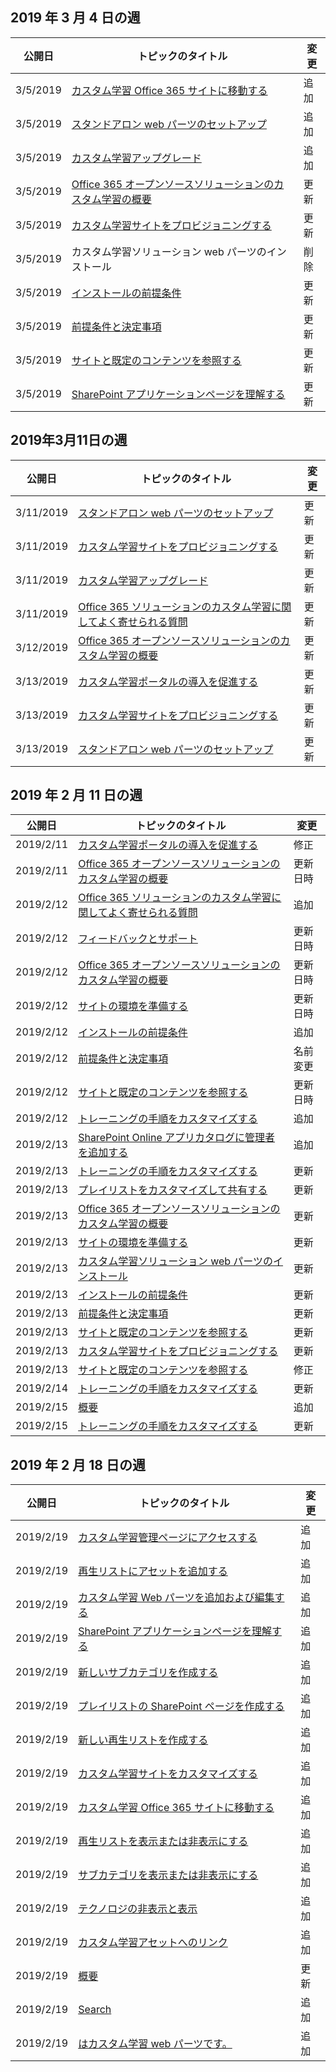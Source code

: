 <!-- This file is generated automatically each week. Changes made to this file will be overwritten.-->




## <a name="week-of-march-04-2019"></a>2019 年 3 月 4 日の週


| 公開日 |トピックのタイトル | 変更 |
|------|------------|--------|
| 3/5/2019 | [カスタム学習 Office 365 サイトに移動する](/Office365/CustomLearning/custom_addowners) | 追加 |
| 3/5/2019 | [スタンドアロン web パーツのセットアップ](/Office365/CustomLearning/custom_manualsetup) | 追加 |
| 3/5/2019 | [カスタム学習アップグレード](/Office365/CustomLearning/custom_upgrade) | 追加 |
| 3/5/2019 | [Office 365 オープンソースソリューションのカスタム学習の概要](/Office365/CustomLearning/index) | 更新 |
| 3/5/2019 | [カスタム学習サイトをプロビジョニングする](/Office365/CustomLearning/installsitepackage) | 更新 |
| 3/5/2019 | カスタム学習ソリューション web パーツのインストール | 削除 |
| 3/5/2019 | [インストールの前提条件](/Office365/CustomLearning/prereqs) | 更新 |
| 3/5/2019 | [前提条件と決定事項](/Office365/CustomLearning/servicedecisions) | 更新 |
| 3/5/2019 | [サイトと既定のコンテンツを参照する](/Office365/CustomLearning/sitecontent) | 更新 |
| 3/5/2019 | [SharePoint アプリケーションページを理解する](/Office365/CustomLearning/custom_apppages) | 更新 |


## <a name="week-of-march-11-2019"></a>2019年3月11日の週


| 公開日 |トピックのタイトル | 変更 |
|------|------------|--------|
| 3/11/2019 | [スタンドアロン web パーツのセットアップ](/Office365/CustomLearning/custom_manualsetup) | 更新 |
| 3/11/2019 | [カスタム学習サイトをプロビジョニングする](/Office365/CustomLearning/custom_provision) | 更新 |
| 3/11/2019 | [カスタム学習アップグレード](/Office365/CustomLearning/custom_upgrade) | 更新 |
| 3/11/2019 | [Office 365 ソリューションのカスタム学習に関してよく寄せられる質問](/Office365/CustomLearning/faq) | 更新 |
| 3/12/2019 | [Office 365 オープンソースソリューションのカスタム学習の概要](/Office365/CustomLearning/index) | 更新 |
| 3/13/2019 | [カスタム学習ポータルの導入を促進する](/Office365/CustomLearning/driveadoption) | 更新 |
| 3/13/2019 | [カスタム学習サイトをプロビジョニングする](/Office365/CustomLearning/custom_provision) | 更新 |
| 3/13/2019 | [スタンドアロン web パーツのセットアップ](/Office365/CustomLearning/custom_manualsetup) | 更新 |


## <a name="week-of-february-11-2019"></a>2019 年 2 月 11 日の週


| 公開日 |トピックのタイトル | 変更 |
|------|------------|--------|
| 2019/2/11 | [カスタム学習ポータルの導入を促進する](/Office365/CustomLearning/driveadoption) | 修正 |
| 2019/2/11 | [Office 365 オープンソースソリューションのカスタム学習の概要](/Office365/CustomLearning/index) | 更新日時 |
| 2019/2/12 | [Office 365 ソリューションのカスタム学習に関してよく寄せられる質問](/Office365/CustomLearning/faq) | 追加 |
| 2019/2/12 | [フィードバックとサポート](/Office365/CustomLearning/feedback) | 更新日時 |
| 2019/2/12 | [Office 365 オープンソースソリューションのカスタム学習の概要](/Office365/CustomLearning/index) | 更新日時 |
| 2019/2/12 | [サイトの環境を準備する](/Office365/CustomLearning/installsitepackage) | 更新日時 |
| 2019/2/12 | [インストールの前提条件](/Office365/CustomLearning/prereqs) | 追加 |
| 2019/2/12 | [前提条件と決定事項](/Office365/CustomLearning/servicedecisions) | 名前変更 |
| 2019/2/12 | [サイトと既定のコンテンツを参照する](/Office365/CustomLearning/sitecontent) | 更新日時 |
| 2019/2/12 | [トレーニングの手順をカスタマイズする](/Office365/CustomLearning/sitesetup) | 追加 |
| 2019/2/13 | [SharePoint Online アプリカタログに管理者を追加する](/Office365/CustomLearning/addappadmin) | 追加 |
| 2019/2/13 | [トレーニングの手順をカスタマイズする](/Office365/CustomLearning/customization) | 更新 |
| 2019/2/13 | [プレイリストをカスタマイズして共有する](/Office365/CustomLearning/customplaylist) | 更新 |
| 2019/2/13 | [Office 365 オープンソースソリューションのカスタム学習の概要](/Office365/CustomLearning/index) | 更新 |
| 2019/2/13 | [サイトの環境を準備する](/Office365/CustomLearning/installsitepackage) | 更新 |
| 2019/2/13 | [カスタム学習ソリューション web パーツのインストール](/Office365/CustomLearning/installwebpart) | 更新 |
| 2019/2/13 | [インストールの前提条件](/Office365/CustomLearning/prereqs) | 更新 |
| 2019/2/13 | [前提条件と決定事項](/Office365/CustomLearning/servicedecisions) | 更新 |
| 2019/2/13 | [サイトと既定のコンテンツを参照する](/Office365/CustomLearning/sitecontent) | 更新 |
| 2019/2/13 | [カスタム学習サイトをプロビジョニングする](/Office365/CustomLearning/installsitepackage) | 更新 |
| 2019/2/13 | [サイトと既定のコンテンツを参照する](/Office365/CustomLearning/sitecontent) | 修正 |
| 2019/2/14 | [トレーニングの手順をカスタマイズする](/Office365/CustomLearning/customization) | 更新 |
| 2019/2/15 | [概要](/Office365/CustomLearning/custom_overview) | 追加 |
| 2019/2/15 | [トレーニングの手順をカスタマイズする](/Office365/CustomLearning/customization) | 更新 |


## <a name="week-of-february-18-2019"></a>2019 年 2 月 18 日の週


| 公開日 |トピックのタイトル | 変更 |
|------|------------|--------|
| 2019/2/19 | [カスタム学習管理ページにアクセスする](/Office365/CustomLearning/custom_accessadmin) | 追加 |
| 2019/2/19 | [再生リストにアセットを追加する](/Office365/CustomLearning/custom_addassets) | 追加 |
| 2019/2/19 | [カスタム学習 Web パーツを追加および編集する](/Office365/CustomLearning/custom_addwebpart) | 追加 |
| 2019/2/19 | [SharePoint アプリケーションページを理解する](/Office365/CustomLearning/custom_apppages) | 追加 |
| 2019/2/19 | [新しいサブカテゴリを作成する](/Office365/CustomLearning/custom_createnewcat) | 追加 |
| 2019/2/19 | [プレイリストの SharePoint ページを作成する](/Office365/CustomLearning/custom_createnewpage) | 追加 |
| 2019/2/19 | [新しい再生リストを作成する](/Office365/CustomLearning/custom_createnewplaylist) | 追加 |
| 2019/2/19 | [カスタム学習サイトをカスタマイズする](/Office365/CustomLearning/custom_edithelp) | 追加 |
| 2019/2/19 | [カスタム学習 Office 365 サイトに移動する](/Office365/CustomLearning/custom_goto) | 追加 |
| 2019/2/19 | [再生リストを表示または非表示にする](/Office365/CustomLearning/custom_hideshowplaylists) | 追加 |
| 2019/2/19 | [サブカテゴリを表示または非表示にする](/Office365/CustomLearning/custom_hideshowsub) | 追加 |
| 2019/2/19 | [テクノロジの非表示と表示](/Office365/CustomLearning/custom_hideshowtech) | 追加 |
| 2019/2/19 | [カスタム学習アセットへのリンク](/Office365/CustomLearning/custom_linking) | 追加 |
| 2019/2/19 | [概要](/Office365/CustomLearning/custom_overview) | 更新 |
| 2019/2/19 | [Search](/Office365/CustomLearning/custom_search) | 追加 |
| 2019/2/19 | [はカスタム学習 web パーツです。](/Office365/CustomLearning/custom_whereiswebpart) | 追加 |
